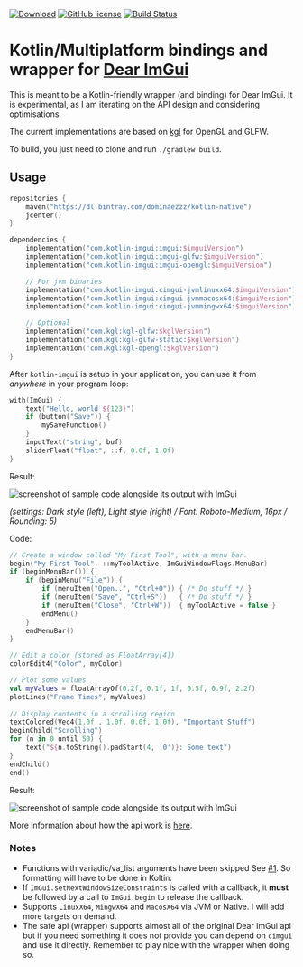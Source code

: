 [![Download](https://api.bintray.com/packages/dominaezzz/kotlin-native/kotlin-imgui/images/download.svg)](https://bintray.com/dominaezzz/kotlin-native/kotlin-imgui/_latestVersion)
[![GitHub license](https://img.shields.io/badge/license-MIT%20License%202.0-blue.svg?style=flat)](https://en.wikipedia.org/wiki/MIT_License)
[![Build Status](https://github.com/Dominaezzz/kotlin-imgui/workflows/Build/badge.svg)](https://github.com/Dominaezzz/kotlin-imgui/actions)

# Kotlin/Multiplatform bindings and wrapper for [Dear ImGui](https://github.com/ocornut/imgui)

This is meant to be a Kotlin-friendly wrapper (and binding) for Dear ImGui.
It is experimental, as I am iterating on the API design and considering optimisations.

The current implementations are based on [kgl](https://github.com/Dominaezzz/kgl) for OpenGL and GLFW.

To build, you just need to clone and run `./gradlew build`.

## Usage
```kotlin
repositories {
    maven("https://dl.bintray.com/dominaezzz/kotlin-native")
    jcenter()
}

dependencies {
    implementation("com.kotlin-imgui:imgui:$imguiVersion")
    implementation("com.kotlin-imgui:imgui-glfw:$imguiVersion")
    implementation("com.kotlin-imgui:imgui-opengl:$imguiVersion")

    // For jvm binaries
    implementation("com.kotlin-imgui:cimgui-jvmlinuxx64:$imguiVersion")
    implementation("com.kotlin-imgui:cimgui-jvmmacosx64:$imguiVersion")
    implementation("com.kotlin-imgui:cimgui-jvmmingwx64:$imguiVersion")

    // Optional
    implementation("com.kgl:kgl-glfw:$kglVersion")
    implementation("com.kgl:kgl-glfw-static:$kglVersion")
    implementation("com.kgl:kgl-opengl:$kglVersion")
}
```

After `kotlin-imgui` is setup in your application, you can use it from _anywhere_ in your program loop:
```kotlin
with(ImGui) {
    text("Hello, world ${123}")
    if (button("Save")) {
        mySaveFunction()
    }
    inputText("string", buf)
    sliderFloat("float", ::f, 0.0f, 1.0f)
}
```

Result:

![screenshot of sample code alongside its output with ImGui](https://raw.githubusercontent.com/wiki/ocornut/imgui/web/v160/code_sample_02.png)

_(settings: Dark style (left), Light style (right) / Font: Roboto-Medium, 16px / Rounding: 5)_

Code:
```kotlin
// Create a window called "My First Tool", with a menu bar.
begin("My First Tool", ::myToolActive, ImGuiWindowFlags.MenuBar)
if (beginMenuBar()) {
    if (beginMenu("File")) {
        if (menuItem("Open..", "Ctrl+O")) { /* Do stuff */ }
        if (menuItem("Save", "Ctrl+S"))   { /* Do stuff */ }
        if (menuItem("Close", "Ctrl+W"))  { myToolActive = false }
        endMenu()
    }
    endMenuBar()
}

// Edit a color (stored as FloatArray[4])
colorEdit4("Color", myColor)

// Plot some values
val myValues = floatArrayOf(0.2f, 0.1f, 1f, 0.5f, 0.9f, 2.2f)
plotLines("Frame Times", myValues)
 
// Display contents in a scrolling region
textColored(Vec4(1.0f , 1.0f, 0.0f, 1.0f), "Important Stuff")
beginChild("Scrolling")
for (n in 0 until 50) {
    text("${n.toString().padStart(4, '0')}: Some text")
}
endChild()
end()
```

Result:

![screenshot of sample code alongside its output with ImGui](https://raw.githubusercontent.com/wiki/ocornut/imgui/web/v160/code_sample_03_color.gif)

More information about how the api work is [here](https://github.com/ocornut/imgui#how-it-works).

### Notes
- Functions with variadic/va_list arguments have been skipped See [#1](https://github.com/Dominaezzz/kotlin-imgui/issues/1). So formatting will have to be done in Koltin.
- If `ImGui.setNextWindowSizeConstraints` is called with a callback, it **must** be followed by a call to `ImGui.begin` to release the callback.
- Supports `LinuxX64`, `MingwX64` and `MacosX64` via JVM or Native. I will add more targets on demand.
- The safe api (wrapper) supports almost all of the original Dear ImGui api but if you need something it does not provide you can depend on `cimgui` and use it directly. Remember to play nice with the wrapper when doing so.
